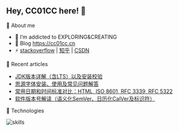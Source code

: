 ## Hey, CC01CC here! :wave:

🎯 About me

- 🌱 I’m addicted to EXPLORING&CREATING
- 🌟 Blog <https://cc01cc.cn>
- ⚡ [stackoverflow](https://stackoverflow.com/users/15599248/cc01cc) | [知乎](https://www.zhihu.com/people/lingyicc) | [CSDN](https://blog.csdn.net/m0_49270962)

📃 Recent articles

- [JDK版本详解（含LTS）以及安装校验](https://blog.cc01cc.cn/2024/04/05/java-jdk-version-lts-install-verify/)
- [思源字体安装、使用及常见问题解答](https://blog.cc01cc.cn/2024/03/22/font-source-han-install-use-qa/)
- [常用日期和时间标准对比：HTML, ISO 8601, RFC 3339, RFC 5322](https://blog.cc01cc.cn/2024/03/01/html-iso-8601-rfc-3339-rfc-5322-comparison/)
- [软件版本号解读（语义化SemVer、日历化CalVer及标识符）](https://blog.cc01cc.cn/2024/02/23/understanding-software-versioning/)

🔧 Technologies

![skills](https://skillicons.dev/icons?i=java,ts,py,spring,tensorflow,pytorch,opencv,nginx,postgres,git,redis,mysql,pnpm,anaconda,arduino,latex&theme=light)
